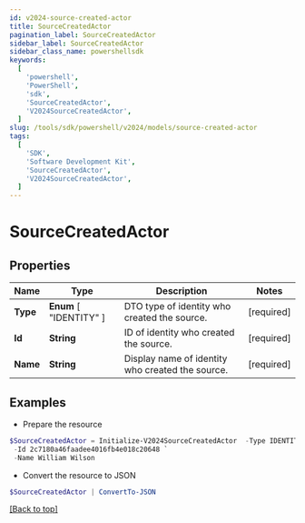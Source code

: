 ```yaml
---
id: v2024-source-created-actor
title: SourceCreatedActor
pagination_label: SourceCreatedActor
sidebar_label: SourceCreatedActor
sidebar_class_name: powershellsdk
keywords:
  [
    'powershell',
    'PowerShell',
    'sdk',
    'SourceCreatedActor',
    'V2024SourceCreatedActor',
  ]
slug: /tools/sdk/powershell/v2024/models/source-created-actor
tags:
  [
    'SDK',
    'Software Development Kit',
    'SourceCreatedActor',
    'V2024SourceCreatedActor',
  ]
---
```


# SourceCreatedActor

## Properties

| Name | Type | Description | Notes |
| --- | --- | --- | --- |
| **Type** | **Enum** [ "IDENTITY" ] | DTO type of identity who created the source. | [required] |
| **Id** | **String** | ID of identity who created the source. | [required] |
| **Name** | **String** | Display name of identity who created the source. | [required] |

## Examples

- Prepare the resource

```powershell
$SourceCreatedActor = Initialize-V2024SourceCreatedActor  -Type IDENTITY `
 -Id 2c7180a46faadee4016fb4e018c20648 `
 -Name William Wilson
```

- Convert the resource to JSON

```powershell
$SourceCreatedActor | ConvertTo-JSON
```

[[Back to top]](#)
